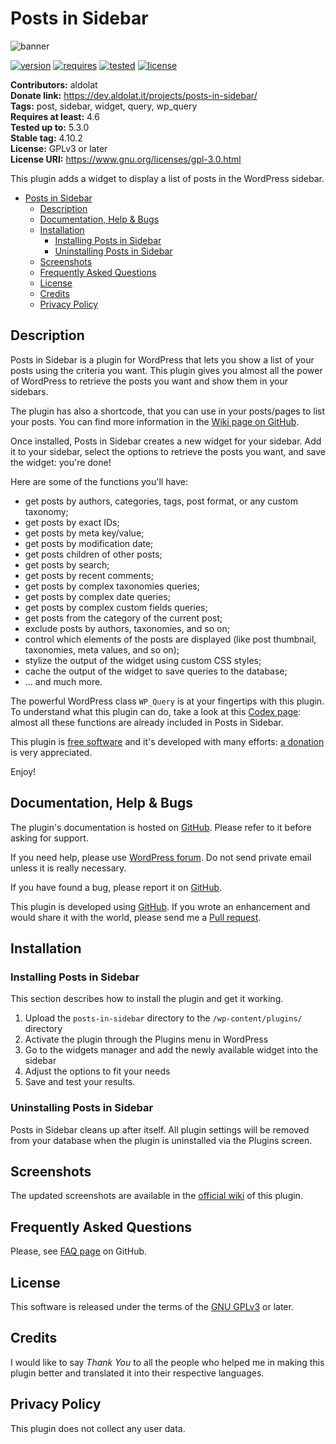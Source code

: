 # Posts in Sidebar

![banner](https://ps.w.org/posts-in-sidebar/assets/banner-772x250.png)

[![version][version-badge]][CHANGELOG]
[![requires][requires-badge]][README]
[![tested][tested-badge]][README]
[![license][license-badge]][LICENSE]

**Contributors:** aldolat  
**Donate link:** <https://dev.aldolat.it/projects/posts-in-sidebar/>  
**Tags:** post, sidebar, widget, query, wp_query  
**Requires at least:** 4.6  
**Tested up to:** 5.3.0  
**Stable tag:** 4.10.2  
**License:** GPLv3 or later  
**License URI:** <https://www.gnu.org/licenses/gpl-3.0.html>  

This plugin adds a widget to display a list of posts in the WordPress sidebar.

* [Posts in Sidebar](#posts-in-sidebar)
  * [Description](#description)
  * [Documentation, Help & Bugs](#documentation-help--bugs)
  * [Installation](#installation)
    * [Installing Posts in Sidebar](#installing-posts-in-sidebar)
    * [Uninstalling Posts in Sidebar](#uninstalling-posts-in-sidebar)
  * [Screenshots](#screenshots)
  * [Frequently Asked Questions](#frequently-asked-questions)
  * [License](#license)
  * [Credits](#credits)
  * [Privacy Policy](#privacy-policy)

## Description

Posts in Sidebar is a plugin for WordPress that lets you show a list of your posts using the criteria you want. This plugin gives you almost all the power of WordPress to retrieve the posts you want and show them in your sidebars.

The plugin has also a shortcode, that you can use in your posts/pages to list your posts. You can find more information in the [Wiki page on GitHub](https://github.com/aldolat/posts-in-sidebar/wiki/The-Shortcode).

Once installed, Posts in Sidebar creates a new widget for your sidebar. Add it to your sidebar, select the options to retrieve the posts you want, and save the widget: you're done!

Here are some of the functions you'll have:

* get posts by authors, categories, tags, post format, or any custom taxonomy;
* get posts by exact IDs;
* get posts by meta key/value;
* get posts by modification date;
* get posts children of other posts;
* get posts by search;
* get posts by recent comments;
* get posts by complex taxonomies queries;
* get posts by complex date queries;
* get posts by complex custom fields queries;
* get posts from the category of the current post;
* exclude posts by authors, taxonomies, and so on;
* control which elements of the posts are displayed (like post thumbnail, taxonomies, meta values, and so on);
* stylize the output of the widget using custom CSS styles;
* cache the output of the widget to save queries to the database;
* ... and much more.

The powerful WordPress class `WP_Query` is at your fingertips with this plugin. To understand what this plugin can do, take a look at this [Codex page](https://codex.wordpress.org/Class_Reference/WP_Query): almost all these functions are already included in Posts in Sidebar.

This plugin is [free software](https://en.wikipedia.org/wiki/Free_software) and it's developed with many efforts: [a donation](https://dev.aldolat.it/projects/posts-in-sidebar/#donate) is very appreciated.

Enjoy!

## Documentation, Help & Bugs

The plugin's documentation is hosted on [GitHub](https://github.com/aldolat/posts-in-sidebar/wiki). Please refer to it before asking for support.

If you need help, please use [WordPress forum](http://wordpress.org/support/plugin/posts-in-sidebar). Do not send private email unless it is really necessary.

If you have found a bug, please report it on [GitHub](https://github.com/aldolat/posts-in-sidebar/issues).

This plugin is developed using [GitHub](https://github.com/aldolat/posts-in-sidebar). If you wrote an enhancement and would share it with the world, please send me a [Pull request](https://github.com/aldolat/posts-in-sidebar/pulls).

## Installation

### Installing Posts in Sidebar

This section describes how to install the plugin and get it working.

1. Upload  the `posts-in-sidebar` directory to the `/wp-content/plugins/` directory
1. Activate the plugin through the Plugins menu in WordPress
1. Go to the widgets manager and add the newly available widget into the sidebar
1. Adjust the options to fit your needs
1. Save and test your results.

### Uninstalling Posts in Sidebar

Posts in Sidebar cleans up after itself. All plugin settings will be removed from your database when the plugin is uninstalled via the Plugins screen.

## Screenshots

The updated screenshots are available in the [official wiki](https://github.com/aldolat/posts-in-sidebar/wiki/Screenshots) of this plugin.

## Frequently Asked Questions

Please, see [FAQ page](https://github.com/aldolat/posts-in-sidebar/wiki/FAQ) on GitHub.

## License

This software is released under the terms of the [GNU GPLv3](https://github.com/aldolat/posts-in-sidebar/blob/master/LICENSE) or later.

## Credits

I would like to say *Thank You* to all the people who helped me in making this plugin better and translated it into their respective languages.

## Privacy Policy

This plugin does not collect any user data.

[CHANGELOG]: ./CHANGELOG.md
[LICENSE]: ./gpl-3.0.txt
[README]: ./README.md
[version-badge]: https://img.shields.io/badge/Version-4.10.2-blue.svg
[requires-badge]: https://img.shields.io/badge/Requires_WordPress-4.6.0-green.svg
[tested-badge]: https://img.shields.io/badge/Tested_up_to_WordPress-5.3.0-green.svg
[license-badge]: https://img.shields.io/badge/License-GPLv3-ff69b4.svg
